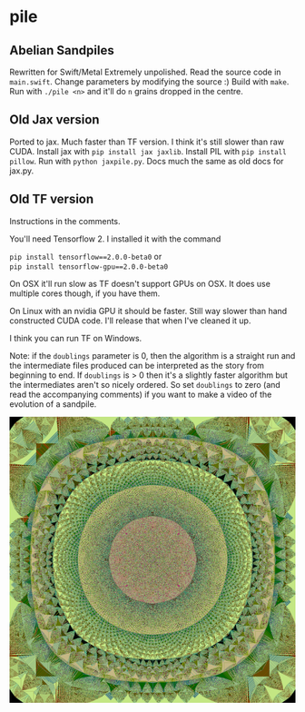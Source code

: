# pile

Abelian Sandpiles
-----------------

Rewritten for Swift/Metal
Extremely unpolished. Read the source code in `main.swift`. Change parameters by modifying the source :)
Build with `make`.
Run with `./pile <n>` and it'll do `n` grains dropped in the centre.

Old Jax version
---------------

Ported to jax. Much faster than TF version.
I think it's still slower than raw CUDA.
Install jax with `pip install jax jaxlib`.
Install PIL with `pip install pillow`.
Run with `python jaxpile.py`.
Docs much the same as old docs for jax.py.

Old TF version
--------------
Instructions in the comments.

You'll need Tensorflow 2. I installed it with the command

  `pip install tensorflow==2.0.0-beta0`
or  
  `pip install tensorflow-gpu==2.0.0-beta0`
  
On OSX it'll run slow as TF doesn't support GPUs on OSX.
It does use multiple cores though, if you have them.

On Linux with an nvidia GPU it should be faster.
Still way slower than hand constructed CUDA code. I'll release that
when I've cleaned it up.

I think you can run TF on Windows.

Note: if the `doublings` parameter is 0, then the algorithm is a straight run and the intermediate files produced can be interpreted as the story from beginning to end. If `doublings` is > 0 then it's a slightly faster algorithm but the intermediates aren't so nicely ordered. So set `doublings` to zero (and read the accompanying comments) if you want to make a video of the evolution of a sandpile.

![Example](ex1.png)
